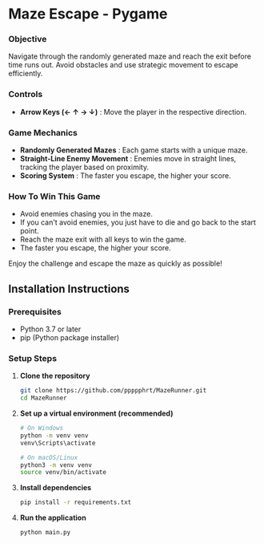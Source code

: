 # Maze Escape - Pygame 

### Objective
Navigate through the randomly generated maze and reach the exit before time runs out. Avoid obstacles and use strategic movement to escape efficiently.


### Controls
- **Arrow Keys (← ↑ → ↓)** : Move the player in the respective direction.

### Game Mechanics
- **Randomly Generated Mazes** : Each game starts with a unique maze.
- **Straight-Line Enemy Movement** : Enemies move in straight lines, tracking the player based on proximity.
- **Scoring System** : The faster you escape, the higher your score.

### How To Win This Game
- Avoid enemies chasing you in the maze.
- If you can't avoid enemies, you just have to die and go back to the start point.
- Reach the maze exit with all keys to win the game.
- The faster you escape, the higher your score.

Enjoy the challenge and escape the maze as quickly as possible!



## Installation Instructions

### Prerequisites

- Python 3.7 or later
- pip (Python package installer)

### Setup Steps

1. **Clone the repository**

   ```bash
   git clone https://github.com/ppppphrt/MazeRunner.git
   cd MazeRunner
   ```

2. **Set up a virtual environment (recommended)**

   ```bash
   # On Windows
   python -m venv venv
   venv\Scripts\activate

   # On macOS/Linux
   python3 -m venv venv
   source venv/bin/activate
   ```

3. **Install dependencies**

   ```bash
   pip install -r requirements.txt
   ```

4. **Run the application**

   ```bash
   python main.py
   ```






